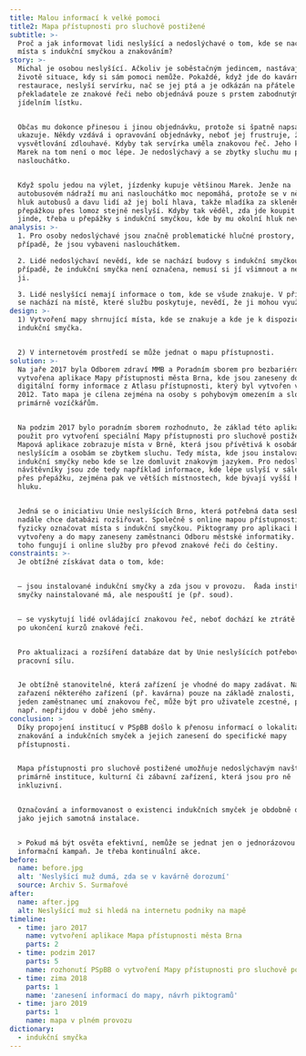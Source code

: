```yaml
---
title: Malou informací k velké pomoci
title2: Mapa přístupnosti pro sluchově postižené
subtitle: >-
  Proč a jak informovat lidi neslyšící a nedoslýchavé o tom, kde se nachází
  místa s indukční smyčkou a znakováním?
story: >-
  Michal je osobou neslyšící. Ačkoliv je soběstačným jedincem, nastávají v jeho
  životě situace, kdy si sám pomoci nemůže. Pokaždé, když jde do kavárny nebo
  restaurace, neslyší servírku, nač se jej ptá a je odkázán na přátele jako
  překladatele ze znakové řeči nebo objednává pouze s prstem zabodnutým v
  jídelním lístku.


  Občas mu dokonce přinesou i jinou objednávku, protože si špatně napsali, nač
  ukazuje. Někdy vzdává i opravování objednávky, neboť jej frustruje, že je
  vysvětlování zdlouhavé. Kdyby tak servírka uměla znakovou řeč. Jeho kamarád
  Marek na tom není o moc lépe. Je nedoslýchavý a se zbytky sluchu mu pomáhá
  naslouchátko.


  Když spolu jedou na výlet, jízdenky kupuje většinou Marek. Jenže na
  autobusovém nádraží mu ani naslouchátko moc nepomáhá, protože se v něm tříští
  hluk autobusů a davu lidí až jej bolí hlava, takže mladíka za skleněnou
  přepážkou přes lomoz stejně neslyší. Kdyby tak věděl, zda jde koupit lístky
  jinde, třeba u přepážky s indukční smyčkou, kde by mu okolní hluk nevadil.
analysis: >-
  1. Pro osoby nedoslýchavé jsou značně problematické hlučné prostory, a to i v
  případě, že jsou vybaveni naslouchátkem.

  2. Lidé nedoslýchaví nevědí, kde se nachází budovy s indukční smyčkou. V
  případě, že indukční smyčka není označena, nemusí si jí všimnout a nepoužijí
  ji.

  3. Lidé neslyšící nemají informace o tom, kde se všude znakuje. V případě, že
  se nachází na místě, které službu poskytuje, nevědí, že ji mohou využít.
design: >-
  1) Vytvoření mapy shrnující místa, kde se znakuje a kde je k dispozici
  indukční smyčka.


  2) V internetovém prostředí se může jednat o mapu přístupnosti.
solution: >-
  Na jaře 2017 byla Odborem zdraví MMB a Poradním sborem pro bezbariérové Brno
  vytvořena aplikace Mapy přístupnosti města Brna, kde jsou zaneseny do
  digitální formy informace z Atlasu přístupnosti, který byl vytvořen v roce
  2012. Tato mapa je cílena zejména na osoby s pohybovým omezením a slouží
  primárně vozíčkářům. 


  Na podzim 2017 bylo poradním sborem rozhodnuto, že základ této aplikace bude
  použit pro vytvoření speciální Mapy přístupnosti pro sluchově postižené.
  Mapová aplikace zobrazuje místa v Brně, která jsou přívětivá k osobám
  neslyšícím a osobám se zbytkem sluchu. Tedy místa, kde jsou instalovány
  indukční smyčky nebo kde se lze domluvit znakovým jazykem. Pro nedoslýchavé
  návštěvníky jsou zde tedy například informace, kde lépe uslyší v sálech kin,
  přes přepážku, zejména pak ve větších místnostech, kde bývají vyšší hladiny
  hluku.


  Jedná se o iniciativu Unie neslyšících Brno, která potřebná data sesbírala a i
  nadále chce databázi rozšiřovat. Společně s online mapou přístupnosti chce i
  fyzicky označovat místa s indukční smyčkou. Piktogramy pro aplikaci byly
  vytvořeny a do mapy zaneseny zaměstnanci Odboru městské informatiky. Kromě
  toho fungují i online služby pro převod znakové řeči do češtiny.
constraints: >-
  Je obtížné získávat data o tom, kde: 


  — jsou instalované indukční smyčky a zda jsou v provozu.  Řada institucí
  smyčky nainstalované má, ale nespouští je (př. soud).


  — se vyskytují lidé ovládající znakovou řeč, neboť dochází ke ztrátě kontaktu
  po ukončení kurzů znakové řeči.


  Pro aktualizaci a rozšíření databáze dat by Unie neslyšících potřebovala další
  pracovní sílu. 


  Je obtížně stanovitelné, která zařízení je vhodné do mapy zadávat. Např.
  zařazení některého zařízení (př. kavárna) pouze na základě znalosti, že zde
  jeden zaměstnanec umí znakovou řeč, může být pro uživatele zcestné, pokud
  např. nepřijdou v době jeho směny.
conclusion: >
  Díky propojení institucí v PSpBB došlo k přenosu informací o lokalitách
  znakování a indukčních smyček a jejich zanesení do specifické mapy
  přístupnosti.


  Mapa přístupnosti pro sluchově postižené umožňuje nedoslýchavým navštívit
  primárně instituce, kulturní či zábavní zařízení, která jsou pro ně
  inkluzivní. 


  Označování a informovanost o existenci indukčních smyček je obdobně důležitá
  jako jejich samotná instalace. 


  > Pokud má být osvěta efektivní, nemůže se jednat jen o jednorázovou
  informační kampaň. Je třeba kontinuální akce.
before:
  name: before.jpg
  alt: 'Neslyšící muž dumá, zda se v kavárně dorozumí'
  source: Archiv S. Surmařové
after:
  name: after.jpg
  alt: Neslyšící muž si hledá na internetu podniky na mapě
timeline:
  - time: jaro 2017
    name: vytvoření aplikace Mapa přístupnosti města Brna
    parts: 2
  - time: podzim 2017
    parts: 5
    name: rozhonutí PSpBB o vytvoření Mapy přístupnosti pro sluchově postižené
  - time: zima 2018
    parts: 1
    name: 'zanesení informací do mapy, návrh piktogramů'
  - time: jaro 2019
    parts: 1
    name: mapa v plném provozu
dictionary:
  - indukční smyčka
---
```


